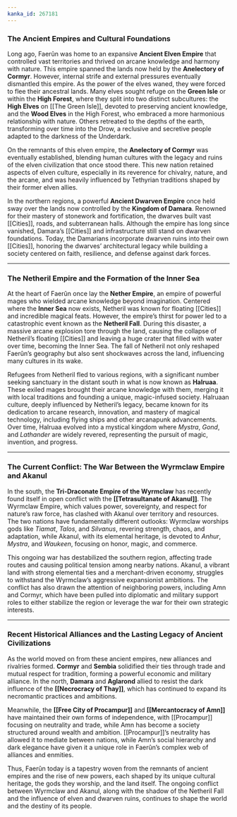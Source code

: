 ```yaml
---
kanka_id: 267181
---
```


### The Ancient Empires and Cultural Foundations

Long ago, Faerûn was home to an expansive **Ancient Elven Empire** that controlled vast territories and thrived on arcane knowledge and harmony with nature. This empire spanned the lands now held by the **Anelectory of Cormyr**. However, internal strife and external pressures eventually dismantled this empire. As the power of the elves waned, they were forced to flee their ancestral lands. Many elves sought refuge on the **Green Isle** or within the **High Forest**, where they split into two distinct subcultures: the **High Elves** on [[The Green Isle]], devoted to preserving ancient knowledge, and the **Wood Elves** in the High Forest, who embraced a more harmonious relationship with nature. Others retreated to the depths of the earth, transforming over time into the Drow, a reclusive and secretive people adapted to the darkness of the Underdark.

On the remnants of this elven empire, the **Anelectory of Cormyr** was eventually established, blending human cultures with the legacy and ruins of the elven civilization that once stood there. This new nation retained aspects of elven culture, especially in its reverence for chivalry, nature, and the arcane, and was heavily influenced by Tethyrian traditions shaped by their former elven allies.

In the northern regions, a powerful **Ancient Dwarven Empire** once held sway over the lands now controlled by the **Kingdom of Damara**. Renowned for their mastery of stonework and fortification, the dwarves built vast [[Cities]], roads, and subterranean halls. Although the empire has long since vanished, Damara’s [[Cities]] and infrastructure still stand on dwarven foundations. Today, the Damarians incorporate dwarven ruins into their own [[Cities]], honoring the dwarves’ architectural legacy while building a society centered on faith, resilience, and defense against dark forces.

***

### The Netheril Empire and the Formation of the Inner Sea

At the heart of Faerûn once lay the **Nether Empire**, an empire of powerful mages who wielded arcane knowledge beyond imagination. Centered where the **Inner Sea** now exists, Netheril was known for floating [[Cities]] and incredible magical feats. However, the empire’s thirst for power led to a catastrophic event known as the **Netheril Fall**. During this disaster, a massive arcane explosion tore through the land, causing the collapse of Netheril’s floating [[Cities]] and leaving a huge crater that filled with water over time, becoming the Inner Sea. The fall of Netheril not only reshaped Faerûn’s geography but also sent shockwaves across the land, influencing many cultures in its wake.

Refugees from Netheril fled to various regions, with a significant number seeking sanctuary in the distant south in what is now known as **Halruaa**. These exiled mages brought their arcane knowledge with them, merging it with local traditions and founding a unique, magic-infused society. Halruaan culture, deeply influenced by Netheril’s legacy, became known for its dedication to arcane research, innovation, and mastery of magical technology, including flying ships and other arcanapunk advancements. Over time, Halruaa evolved into a mystical kingdom where *Mystra*, *Gond*, and *Lathander* are widely revered, representing the pursuit of magic, invention, and progress.

***

### The Current Conflict: The War Between the Wyrmclaw Empire and Akanul

In the south, the **Tri-Draconate Empire of the Wyrmclaw** has recently found itself in open conflict with the **[[Tetrasultanate of Akanul]]**. The Wyrmclaw Empire, which values power, sovereignty, and respect for nature’s raw force, has clashed with Akanul over territory and resources. The two nations have fundamentally different outlooks: Wyrmclaw worships gods like *Tiamat*, *Talos*, and *Silvanus*, revering strength, chaos, and adaptation, while Akanul, with its elemental heritage, is devoted to *Anhur*, *Mystra*, and *Waukeen*, focusing on honor, magic, and commerce.

This ongoing war has destabilized the southern region, affecting trade routes and causing political tension among nearby nations. Akanul, a vibrant land with strong elemental ties and a merchant-driven economy, struggles to withstand the Wyrmclaw’s aggressive expansionist ambitions. The conflict has also drawn the attention of neighboring powers, including Amn and Cormyr, which have been pulled into diplomatic and military support roles to either stabilize the region or leverage the war for their own strategic interests.

***

### Recent Historical Alliances and the Lasting Legacy of Ancient Civilizations

As the world moved on from these ancient empires, new alliances and rivalries formed. **Cormyr** and **Sembia** solidified their ties through trade and mutual respect for tradition, forming a powerful economic and military alliance. In the north, **Damara** and **Aglarond** allied to resist the dark influence of the **[[Necrocracy of Thay]]**, which has continued to expand its necromantic practices and ambitions.

Meanwhile, the **[[Free City of Procampur]]** and **[[Mercantocracy of Amn]]** have maintained their own forms of independence, with [[Procampur]] focusing on neutrality and trade, while Amn has become a society structured around wealth and ambition. [[Procampur]]’s neutrality has allowed it to mediate between nations, while Amn’s social hierarchy and dark elegance have given it a unique role in Faerûn’s complex web of alliances and enmities.

Thus, Faerûn today is a tapestry woven from the remnants of ancient empires and the rise of new powers, each shaped by its unique cultural heritage, the gods they worship, and the land itself. The ongoing conflict between Wyrmclaw and Akanul, along with the shadow of the Netheril Fall and the influence of elven and dwarven ruins, continues to shape the world and the destiny of its people.